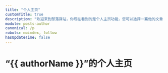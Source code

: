 ```yaml
---
title: "个人主页"
customTitle: true
description: "欢迎来到部落驿站，你现在看到的是个人主页功能，您可以选择一篇他的文章阅读。另外，在非个人主页页面，你可以点击昵称进入文章作者的个人主页。"
module: posts-author
canonical: /p
robots: noindex, follow
hasUpdateTime: false
---
```


<script setup>
import { useData } from 'vitepress';
import PageComp from '@/components/PageComp.vue';
import PostList from '@/components/posts/PostList.vue';
import { getAuthorInfo, getPostList, getPostCount } from '@/assets/posts/posts.js';

const { params } = useData();

const currentPage = 1;
const authorId = params.value.author;
const authorInfo = getAuthorInfo(authorId);
const authorName = authorInfo.nickName;

const posts = await getPostList(currentPage, {"author": authorId});
const postCount = await getPostCount({"author": authorId});
const linkPrefix = "/p/author/" + authorId;
const maxPage = Math.ceil(postCount / 20);
</script>

# “{{ authorName }}”的个人主页

<PageComp :currentPage="currentPage" :maxPage="maxPage" :linkPrefix="linkPrefix" />
<PostList :posts="posts" />
<PageComp :currentPage="currentPage" :maxPage="maxPage" :linkPrefix="linkPrefix" />
